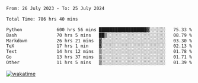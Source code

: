 <!--START_SECTION:waka-->

```txt
From: 26 July 2023 - To: 25 July 2024

Total Time: 786 hrs 40 mins

Python             600 hrs 56 mins ██████████████████▓░░░░░░   75.33 %
Bash               70 hrs 5 mins   ██▒░░░░░░░░░░░░░░░░░░░░░░   08.79 %
Markdown           26 hrs 21 mins  ▓░░░░░░░░░░░░░░░░░░░░░░░░   03.30 %
TeX                17 hrs 1 min    ▓░░░░░░░░░░░░░░░░░░░░░░░░   02.13 %
Text               14 hrs 12 mins  ▒░░░░░░░░░░░░░░░░░░░░░░░░   01.78 %
Go                 13 hrs 37 mins  ▒░░░░░░░░░░░░░░░░░░░░░░░░   01.71 %
Other              11 hrs 5 mins   ▒░░░░░░░░░░░░░░░░░░░░░░░░   01.39 %
```

<!--END_SECTION:waka-->
[![wakatime](https://wakatime.com/badge/user/5f89a63a-5294-4958-ad30-2b3455e63f2a.svg)](https://wakatime.com/@5f89a63a-5294-4958-ad30-2b3455e63f2a)
